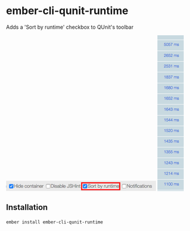 # ember-cli-qunit-runtime

Adds a 'Sort by runtime' checkbox to QUnit's toolbar

![](https://github.com/pogopaule/ember-cli-qunit-runtime/blob/master/sortedcheckbox.png)
![](https://github.com/pogopaule/ember-cli-qunit-runtime/blob/master/sortedlist.png)

## Installation

`ember install ember-cli-qunit-runtime`
